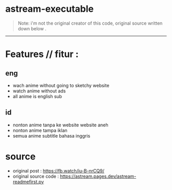 # astream-executable

> Note: i'm not the original creator of this code, original source written down below .

***

# Features // fitur :
## eng

- wach anime without going to sketchy website
- watch anime without ads
- all anime is english sub

## id

- nonton anime tanpa ke website website aneh
- nonton anime tampa iklan
- semua anime subtitle bahasa inggris

# source

* original post : https://fb.watch/iu-B-nrCQ9/
* original source code : https://astream.pages.dev/astream-readmefirst.py
